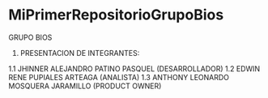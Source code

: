 # MiPrimerRepositorioGrupoBios

GRUPO BIOS

1. PRESENTACION DE INTEGRANTES:

1.1 JHINNER ALEJANDRO PATINO PASQUEL (DESARROLLADOR)
1.2 EDWIN RENE PUPIALES ARTEAGA (ANALISTA)
1.3 ANTHONY LEONARDO MOSQUERA JARAMILLO (PRODUCT OWNER)